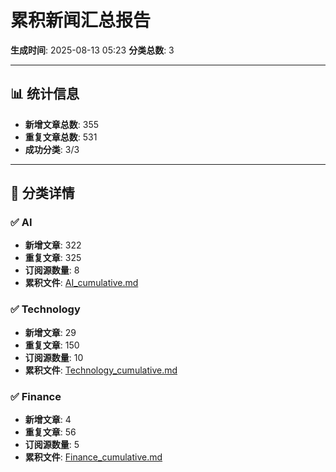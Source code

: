 # 累积新闻汇总报告

**生成时间**: 2025-08-13 05:23
**分类总数**: 3

---

## 📊 统计信息

- **新增文章总数**: 355
- **重复文章总数**: 531
- **成功分类**: 3/3

---

## 📂 分类详情

### ✅ AI
- **新增文章**: 322
- **重复文章**: 325
- **订阅源数量**: 8
- **累积文件**: [AI_cumulative.md](./AI_cumulative.md)

### ✅ Technology
- **新增文章**: 29
- **重复文章**: 150
- **订阅源数量**: 10
- **累积文件**: [Technology_cumulative.md](./Technology_cumulative.md)

### ✅ Finance
- **新增文章**: 4
- **重复文章**: 56
- **订阅源数量**: 5
- **累积文件**: [Finance_cumulative.md](./Finance_cumulative.md)

